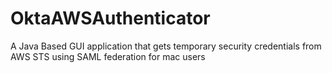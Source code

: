 # OktaAWSAuthenticator
A Java Based GUI application that gets temporary security credentials from AWS STS using SAML federation for mac users
